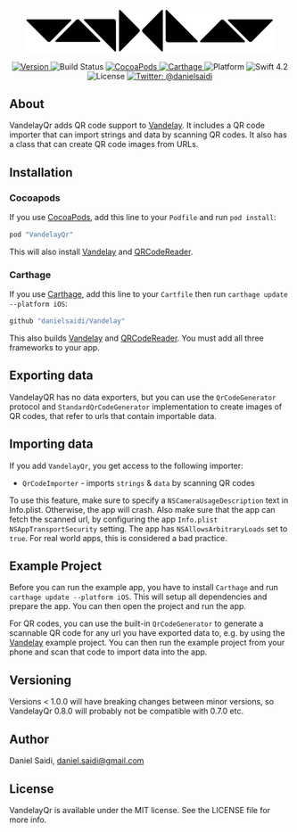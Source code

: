 <p align="center">
    <img src ="Assets/logo-900.png" width="450" alt="Vandelay logo" />
</p>

<p align="center">
    <a href="https://github.com/danielsaidi/VandelayQr">
        <img src="https://badge.fury.io/gh/danielsaidi%2FVandelayQr.svg?style=flat" alt="Version" />
    </a>
    <img src="https://api.travis-ci.org/danielsaidi/VandelayQr.svg" alt="Build Status" />
    <a href="https://cocoapods.org/pods/VandelayQr">
        <img src="https://img.shields.io/cocoapods/v/VandelayQr.svg?style=flat" alt="CocoaPods" />
    </a>
    <a href="https://github.com/Carthage/Carthage">
        <img src="https://img.shields.io/badge/carthage-supported-green.svg?style=flat" alt="Carthage" />
    </a>
    <img src="https://img.shields.io/cocoapods/p/VandelayQr.svg?style=flat" alt="Platform" />
    <img src="https://img.shields.io/badge/Swift-4.2-orange.svg" alt="Swift 4.2" />
    <img src="https://badges.frapsoft.com/os/mit/mit.svg?style=flat&v=102" alt="License" />
    <a href="https://twitter.com/danielsaidi">
        <img src="https://img.shields.io/badge/contact-@danielsaidi-blue.svg?style=flat" alt="Twitter: @danielsaidi" />
    </a>
</p>


## About

VandelayQr adds QR code support to [Vandelay](vandelay). It includes a
QR code importer that can import strings and data by scanning QR codes.
It also has a class that can create QR code images from URLs.


## Installation

### Cocoapods

If you use [CocoaPods](cocoapods), add this line to your `Podfile` and
run `pod install`:

```ruby
pod "VandelayQr"
```

This will also install [Vandelay](vandelay) and [QRCodeReader](qrcodereader).

### Carthage

If you use [Carthage](carthage), add this line to your `Cartfile` then
run `carthage update --platform iOS`:

```ruby
github "danielsaidi/Vandelay"
```

This also builds [Vandelay](vandelay) and [QRCodeReader](qrcodereader).
You must add all three frameworks to your app.


## Exporting data

VandelayQR has no data exporters, but you can use the `QrCodeGenerator`
protocol and `StandardQrCodeGenerator` implementation to create images
of QR codes, that refer to urls that contain importable data.


## Importing data

If you add `VandelayQr`, you get access to the following importer:

- `QrCodeImporter` - imports `strings` & `data` by scanning QR codes

To use this feature, make sure to specify a `NSCameraUsageDescription`
text in Info.plist. Otherwise, the app will crash. Also make sure that
the app can fetch the scanned url, by configuring the app `Info.plist`
`NSAppTransportSecurity` setting. The app has `NSAllowsArbitraryLoads`
set to `true`. For real world apps, this is considered a bad practice.


## Example Project

Before you can run the example app, you have to install `Carthage` and
run `carthage update --platform iOS`. This will setup all dependencies
and prepare the app. You can then open the project and run the app.

For QR codes, you can use the built-in `QrCodeGenerator` to generate a
scannable QR code for any url you have exported data to, e.g. by using
the [Vandelay](vandelay) example project. You can then run the example
project from your phone and scan that code to import data into the app.


## Versioning

Versions < 1.0.0 will have breaking changes between minor versions, so
VandelayQr 0.8.0 will probably not be compatible with 0.7.0 etc.


## Author

Daniel Saidi, daniel.saidi@gmail.com


## License

VandelayQr is available under the MIT license. See the LICENSE file for more info.


[carthage]: https://github.com/Carthage
[cocoapods]: http://cocoapods.org
[github]: https://github.com/danielsaidi/VandelayQr
[pod]: http://cocoapods.org/pods/VandelayQr
[qrcodereader]: https://github.com/yannickl/QRCodeReader.swift
[vandelay]: https://github.com/danielsaidi/Vandelay